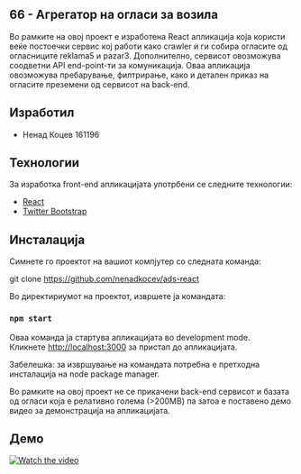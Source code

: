 ## 66 - Агрегатор на огласи за возила

Во рамките на овој проект е изработена React апликација која користи веќе постоечки сервис кој работи како crawler и ги собира огласите од огласниците reklama5 и pazar3. Дополнително, сервисот овозможува соодветни API end-point-ти за комуникација. Оваа апликација овозможува пребарување, филтрирање, како и детален приказ на огласите преземени од сервисот на back-end.

## Изработил
* Ненад Коцев 161196

## Технологии
За изработка front-end апликацијата употрбени се следните технологии:
* [React](<https://reactjs.org/>)
* [Twitter Bootstrap](<http://twitter.github.com/bootstrap/>)

## Инсталација
Симнете го проектот на вашиот компјутер со следната команда:

git clone https://github.com/nenadkocev/ads-react

Во директириумот на проектот, извршете ја командата:

### `npm start`

Оваа команда ја стартува апликацијата во development mode.<br>
Кликнете [http://localhost:3000](http://localhost:3000) за пристап до апликацијата.

Забелешка: за извршување на командата потребна е претходна инсталација на node package manager.

Во рамките на овој проект не се прикачени back-end сервисот и базата од огласи која е релативно голема (>200MB) па затоа е поставено демо видео за демонстрација на апликацијата.
## Демо

[![Watch the video](https://i.imgur.com/I1ncrI1.png)](https://youtu.be/SxnEpEkZ2mA)
